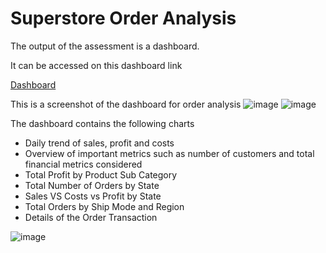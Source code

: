 # Superstore Order Analysis


The output of the assessment is a dashboard. 

It can be accessed on this dashboard link

[Dashboard](https://lookerstudio.google.com/reporting/87cc1617-b2be-4219-8094-064c82b2439c)

This is a screenshot of the dashboard for order analysis
![image](https://github.com/user-attachments/assets/0c4692dd-e841-4683-9320-e252b46eb3dd)
![image](https://github.com/user-attachments/assets/c001cb3b-e6bc-4e00-b857-87c2e00ae3c3)

The dashboard contains the following charts
- Daily trend of sales, profit and costs
- Overview of important metrics such as number of customers and total financial metrics considered
- Total Profit by Product Sub Category
- Total Number of Orders by State
- Sales VS Costs vs Profit by State
- Total Orders by Ship Mode and Region
- Details of the Order Transaction



![image](https://github.com/user-attachments/assets/4c070875-2eed-4ee2-bd5d-9c7cad8cc89a)
